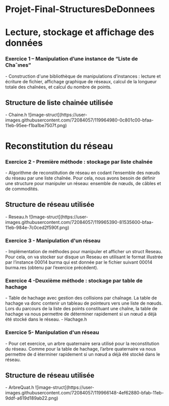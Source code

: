 # Projet-Final-StructuresDeDonnees

<h1> Lecture, stockage et affichage des données</h1>
<h3>Exercice 1 – Manipulation d’une instance de “Liste de Chaˆınes” </h3>
- Construction d'une bibliothèque de manipulations d’instances : lecture et  écriture de fichier, affichage graphique de réseaux, calcul de la longueur totale des chaînées, et calcul du nombre de points.
<h2> Structure de liste chainée utilisée</h2>
- Chaine.h
![image-struct](https://user-images.githubusercontent.com/72084057/119964980-0c801c00-bfaa-11eb-95ee-f1ba1be7507f.png)


<h1> Reconstitution du réseau </h1>
<h3>Exercice 2 - Première méthode : stockage par liste chaînée</h3> 
- Algorithme de reconstitution de réseau en codant l’ensemble des nœuds du réseau par une liste chaînée. Pour cela, nous avons besoin de définir une structure pour manipuler un réseau: ensemble de nœuds, de câbles et de commodités.
<h2> Structure de réseau utilisée</h2>
 - Reseau.h
 ![Image-struct](https://user-images.githubusercontent.com/72084057/119965390-81535600-bfaa-11eb-984e-7c0ced2f590f.png)

 
 <h3>Exercice 3 - Manipulation d'un réseau</h3> 
- Implémentation de méthodes pour manipuler et afficher un struct Reseau. Pour cela, on va stocker sur disque un Reseau en utilisant le format illustrée par l’instance 00014 burma qui est donnée par le fichier suivant 00014 burma.res (obtenu par l’exercice précédent).

<h3>Exercice 4 -Deuxième méthode : stockage par table de hachage </h3> 
-  Table de hachage avec gestion des collisions par chaînage. La table de hachage va donc contenir un tableau de pointeurs vers une liste de nœuds. Lors du parcours de la liste des points constituant une chaîne, la table de hachage va nous permettre de déterminer rapidement si un nœud a déjà été stocké dans le réseau. 
-  Hachage.h

 <h3> Exercice 5- Manipulation d'un réseau</h3> 
- Pour cet exercice, un arbre quaternaire sera utilisé pour la reconstitution du réseau. Comme pour la table de hachage, l’arbre quaternaire va nous permettre de d ́eterminer rapidement si un nœud a déjà été stocké dans le réseau.
<h2> Structure de réseau utilisée</h2>
- ArbreQuat.h 
![image-struct](https://user-images.githubusercontent.com/72084057/119966148-4ef62880-bfab-11eb-9ddf-a619d189ab22.png)






